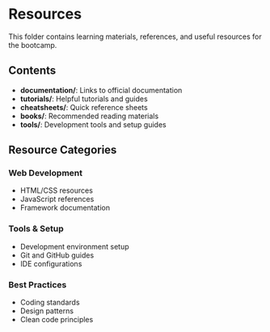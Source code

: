 # Resources

This folder contains learning materials, references, and useful resources for the bootcamp.

## Contents

- **documentation/**: Links to official documentation
- **tutorials/**: Helpful tutorials and guides
- **cheatsheets/**: Quick reference sheets
- **books/**: Recommended reading materials
- **tools/**: Development tools and setup guides

## Resource Categories

### Web Development
- HTML/CSS resources
- JavaScript references
- Framework documentation

### Tools & Setup
- Development environment setup
- Git and GitHub guides
- IDE configurations

### Best Practices
- Coding standards
- Design patterns
- Clean code principles